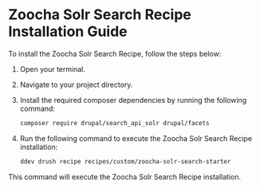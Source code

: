 # Zoocha Solr Search Recipe Installation Guide

To install the Zoocha Solr Search Recipe, follow the steps below:

1. Open your terminal.
2. Navigate to your project directory.
3. Install the required composer dependencies by running the following command:

    ```sh
    composer require drupal/search_api_solr drupal/facets
    ```
4. Run the following command to execute the Zoocha Solr Search Recipe installation:

    ```sh
    ddev drush recipe recipes/custom/zoocha-solr-search-starter
    ```

This command will execute the Zoocha Solr Search Recipe installation.
